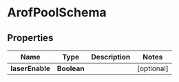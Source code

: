 
# ArofPoolSchema

## Properties
Name | Type | Description | Notes
------------ | ------------- | ------------- | -------------
**laserEnable** | **Boolean** |  |  [optional]



